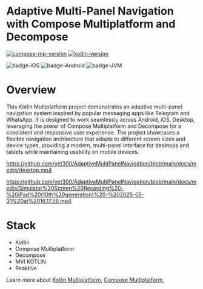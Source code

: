 # Adaptive Multi-Panel Navigation with Compose Multiplatform and Decompose

[![compose-mp-version](https://img.shields.io/badge/compose--multiplatform-1.8.1-blue)](https://github.com/JetBrains/compose-multiplatform)
[![kotlin-version](https://img.shields.io/badge/kotlin-2.1.21-blue)](https://github.com/JetBrains/compose-jb)

![badge-iOS](https://img.shields.io/badge/Platform-iOS-lightgray)
![badge-Android](https://img.shields.io/badge/Platform-Android-brightgreen)
![badge-JVM](https://img.shields.io/badge/Platform-JVM-orange)

# Overview

This Kotlin Multiplatform project demonstrates an adaptive multi-panel navigation system inspired by popular messaging apps like Telegram and WhatsApp. It is designed to work seamlessly across Android, iOS, Desktop, leveraging the power of Compose Multiplatform and Decompose for a consistent and responsive user experience.
The project showcases a flexible navigation architecture that adapts to different screen sizes and device types, providing a modern, multi-panel interface for desktops and tablets while maintaining usability on mobile devices.

https://github.com/yet300/AdaptiveMultiPanelNavigation/blob/main/docs/media/desktop.mp4

https://github.com/yet300/AdaptiveMultiPanelNavigation/blob/main/docs/media/Simulator%20Screen%20Recording%20-%20iPad%20(10th%20generation)%20-%202025-05-31%20at%2016.17.56.mp4

# Stack
* Kotlin
* Compose Multiplatform
* Decompose
* MVI KOTLIN
* Reaktive


Learn more about [Kotlin Multiplatform](https://www.jetbrains.com/help/kotlin-multiplatform-dev/get-started.html),
[Compose Multiplatform](https://github.com/JetBrains/compose-multiplatform/#compose-multiplatform),